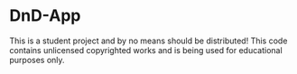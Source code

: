 # DnD-App
This is a student project and by no means should be distributed! This code contains unlicensed copyrighted works and is being used for educational purposes only.
